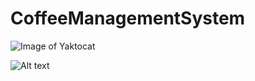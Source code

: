 # CoffeeManagementSystem

![Image of Yaktocat](https://raw.githubusercontent.com/Obamavn99/CoffeeManagementSystem/master/src/QuanLyQuanCafe/img/Ảnh%20chụp%20Màn%20hình%202020-06-22%20lúc%2018.33.19.pngg)

![Alt text](https://raw.githubusercontent.com/Obamavn99/CoffeeManagementSystem/master/src/QuanLyQuanCafe/img/Ảnh%20chụp%20Màn%20hình%202020-06-22%20lúc%2018.33.19.pngg")
